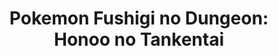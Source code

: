 --- 
title: "Pokemon Fushigi no Dungeon: Honoo no Tankentai"
publishdate: "2019-3-5T16:48:46+02:00"
src: "https://365manga.net/manga/pokemon-fushigi-no-dungeon-honoo-no-tankentai"
image: "https://data.365manga.net/images/thumbnails/30354-pokemon-fushigi-no-dungeon-honoo-no-tankentai.jpg"
description: " Pokemon Fushigi no Dungeon: Honoo no Tankentai manga summary: Pokemon Fushigi no Dungeon: Honoo no Tankentai summary is updating. Come visit MangaNelo.com sometime to read the latest chapter of Pokemon Fushigi no Dungeon: Honoo no Tankentai. If you have any question about this manga, Please don't hesitate to contact us or translate team. Hope you enjoy it."
---